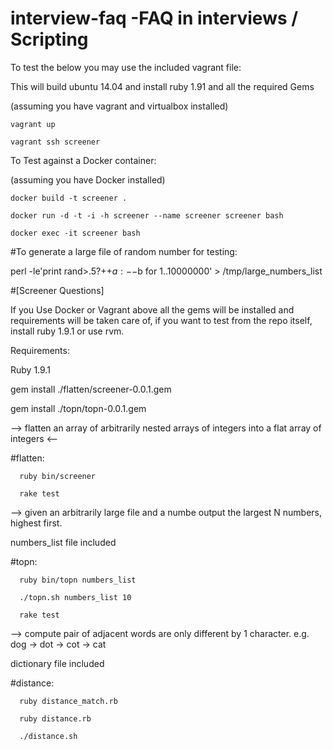 # interview-faq -FAQ in interviews / Scripting 
To test the below you may use the included vagrant file:

This will build ubuntu 14.04 and install ruby 1.91 and all the required Gems
  
  (assuming you have vagrant and virtualbox installed)
  
    vagrant up
    
    vagrant ssh screener

To Test against a Docker container:

  (assuming you have Docker installed)

    docker build -t screener .

    docker run -d -t -i -h screener --name screener screener bash

    docker exec -it screener bash 

#To generate a large file of random number for testing:

  perl -le'print rand>.5?++$a:--$b for 1..10000000' > /tmp/large_numbers_list

#[Screener Questions]

If you Use Docker or Vagrant above all the gems will be installed and requirements will be taken care of, if you want to test from the repo itself, install ruby 1.9.1 or use rvm.

Requirements:

  Ruby 1.9.1
  
  gem install ./flatten/screener-0.0.1.gem 
  
  gem install ./topn/topn-0.0.1.gem
  



  --> flatten an array of arbitrarily nested arrays of integers into a flat array of integers <--

#flatten: 
      
      ruby bin/screener

      rake test
      


  --> given an arbitrarily large file and a numbe output the largest N numbers, highest first.

  numbers_list file included
  
#topn: 

      ruby bin/topn numbers_list

      ./topn.sh numbers_list 10

      rake test

 
 
 
  --> compute pair of adjacent words are only different by 1 character. e.g. dog -> dot -> cot -> cat

  dictionary file included
  
#distance: 

      ruby distance_match.rb

      ruby distance.rb

      ./distance.sh
